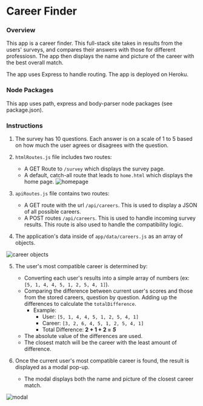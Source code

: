 # Career Finder

### Overview

This app is a career finder. This full-stack site takes in results from the users' surveys, and compares their answers with those for different professiosn. The app then displays the name and picture of the career with the best overall match. 

The app uses Express to handle routing. The app is deployed on Heroku.

### Node Packages
 This app uses path, express and body-parser node packages (see package.json).


### Instructions



1. The survey has 10 questions. Each answer is on a scale of 1 to 5 based on how much the user agrees or disagrees with the question.

2. `htmlRoutes.js` file includes two routes:

   * A GET Route to `/survey` which displays the survey page.
   * A default, catch-all route that leads to `home.html` which displays the home page. 
   ![homepage](app/data/public/images/homepageSmall.PNG "Description goes here")

3. `apiRoutes.js` file contains two routes:

   * A GET route with the url `/api/careers`. This is used to display a JSON of all possible careers.
   * A POST routes `/api/careers`. This is used to handle incoming survey results. This route is also used to handle the compatibility logic. 

4. The  application's data inside of `app/data/careers.js` as an array of objects. 

![career objects](app/data/public/images/json.PNG )


5. The user's most compatible career is determined by:

   * Converting each user's results into a simple array of numbers (ex: `[5, 1, 4, 4, 5, 1, 2, 5, 4, 1]`).
   * Comparing the difference between current user's scores and those from the stored careers, question by question. Adding up the differences to calculate the `totalDifference`.
     * Example: 
       * User: `[5, 1, 4, 4, 5, 1, 2, 5, 4, 1]`
       * Career: `[3, 2, 6, 4, 5, 1, 2, 5, 4, 1]`
       * Total Difference: **2 + 1 + 2 =** **_5_**
   * The absolute value of the differences are used. 
   * The closest match will be the career with the least amount of difference.

6. Once the current user's most compatible career is found, the result is displayed as a modal pop-up.
   * The modal displays both the name and picture of the closest career match. 

![modal](app/data/public/images/modal.PNG "Description goes here")